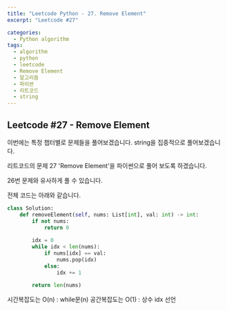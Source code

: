 ```yaml
---
title: "Leetcode Python - 27. Remove Element"
excerpt: "Leetcode #27"

categories:
  - Python algorithm
tags:
  - algorithm
  - python
  - leetcode
  - Remove Element
  - 알고리즘
  - 파이썬
  - 리트코드
  - string
---
```


## Leetcode #27 - Remove Element

이번에는 특정 챕터별로 문제들을 풀어보겠습니다.
string을 집중적으로 풀어보겠습니다.

리트코드의 문제 27 'Remove Element'을 파이썬으로 풀어 보도록 하겠습니다. 

26번 문제와 유사하게 풀 수 있습니다.


전체 코드는 아래와 같습니다.
```python
class Solution:
    def removeElement(self, nums: List[int], val: int) -> int:
        if not nums:
            return 0
        
        idx = 0
        while idx < len(nums):
            if nums[idx] == val:
                nums.pop(idx)
            else:
                idx += 1
        
        return len(nums)
```

시간복잡도는 O(n) : while문(n)
공간복잡도는 O(1) : 상수 idx 선언
